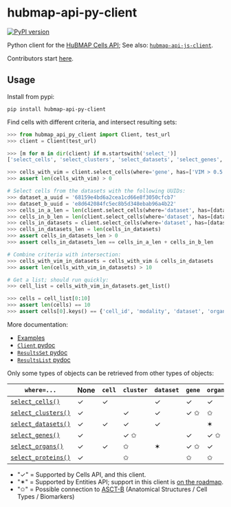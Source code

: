 # hubmap-api-py-client
[![PyPI version](https://badge.fury.io/py/hubmap-api-py-client.svg)](https://pypi.org/project/hubmap-api-py-client/)

Python client for the [HuBMAP Cells API](https://github.com/hubmapconsortium/cross_modality_query);
See also: [`hubmap-api-js-client`](https://github.com/hubmapconsortium/hubmap-api-js-client#readme).

Contributors start [here](https://github.com/hubmapconsortium/hubmap-api-py-client/blob/main/README-contrib.md#readme).

## Usage

Install from pypi:
```
pip install hubmap-api-py-client
```

Find cells with different criteria, and intersect resulting sets:
```python
>>> from hubmap_api_py_client import Client, test_url
>>> client = Client(test_url)

>>> [m for m in dir(client) if m.startswith('select_')]
['select_cells', 'select_clusters', 'select_datasets', 'select_genes', 'select_organs', 'select_proteins']

>>> cells_with_vim = client.select_cells(where='gene', has=['VIM > 0.5'], genomic_modality='rna')
>>> assert len(cells_with_vim) > 0

# Select cells from the datasets with the following UUIDs:
>>> dataset_a_uuid = '68159e4bd6a2cea1cd66e8f3050cfcb7'
>>> dataset_b_uuid = 'e8d642084fc5ec8b5d348ebab96a4b22'
>>> cells_in_a_len = len(client.select_cells(where='dataset', has=[dataset_a_uuid]))
>>> cells_in_b_len = len(client.select_cells(where='dataset', has=[dataset_b_uuid]))
>>> cells_in_datasets = client.select_cells(where='dataset', has=[dataset_a_uuid, dataset_b_uuid])
>>> cells_in_datasets_len = len(cells_in_datasets)
>>> assert cells_in_datasets_len > 0
>>> assert cells_in_datasets_len == cells_in_a_len + cells_in_b_len

# Combine criteria with intersection:
>>> cells_with_vim_in_datasets = cells_with_vim & cells_in_datasets
>>> assert len(cells_with_vim_in_datasets) > 10

# Get a list; should run quickly:
>>> cell_list = cells_with_vim_in_datasets.get_list()

>>> cells = cell_list[0:10]
>>> assert len(cells) == 10
>>> assert cells[0].keys() == {'cell_id', 'modality', 'dataset', 'organ', 'clusters', 'protein_mean', 'protein_total', 'protein_covar'}

```

More documentation:
- [Examples](https://github.com/hubmapconsortium/hubmap-api-py-client/blob/main/examples/)
- [`Client` pydoc](README-Client.txt)
- [`ResultsSet` pydoc](README-external.ResultsSet.txt)
- [`ResultsList` pydoc](README-external.ResultsList.txt)


Only some types of objects can be retrieved from other types of objects:

| `where=...`       | None    | `cell`    | `cluster` | `dataset` | `gene`    | `organ`   | `protein` |
| ----------------- | --------- | --------- | --------- | --------- | --------- | --------- | --------- |
| [`select_cells()`](https://github.com/hubmapconsortium/hubmap-api-py-client/blob/main/examples/select_cells.md)                                                                                                              | ✓         | ✓         |           | ✓         | ✓         | ✓         | ✓         |
| [`select_clusters()`](https://github.com/hubmapconsortium/hubmap-api-py-client/blob/main/examples/select_clusters.md)                                                                                                              | ✓         |           | ✓         | ✓         | ✓ ✩       | ✩         | ✩         |
| [`select_datasets()`](https://github.com/hubmapconsortium/hubmap-api-py-client/blob/main/examples/select_datasets.md)| ✓         | ✓         | ✓         | ✓         |           |✶          |           |
| [`select_genes()`](https://github.com/hubmapconsortium/hubmap-api-py-client/blob/main/examples/select_genes.md)                                                                                                              | ✓         |           | ✓ ✩       |           | ✓         | ✓ ✩       | ✩         |
| [`select_organs()`](https://github.com/hubmapconsortium/hubmap-api-py-client/blob/main/examples/select_organs.md)                                                                                                              | ✓         | ✓         | ✩         | ✶         | ✓ ✩       | ✓         | ✩         |
| [`select_proteins()`](https://github.com/hubmapconsortium/hubmap-api-py-client/blob/main/examples/select_organs.md)                                                                                                          | ✓         |           | ✩         |           | ✩         | ✩         |           |

- "✓" = Supported by Cells API, and this client.
- "✶" = Supported by Entities API; support in this client is [on the roadmap](https://github.com/hubmapconsortium/hubmap-api-py-client/issues/25).
- "✩" = Possible connection to [ASCT-B](https://hubmapconsortium.github.io/ccf-asct-reporter/vis?sheet=all&dataVersion=latest) (Anatomical Structures / Cell Types / Biomarkers)
